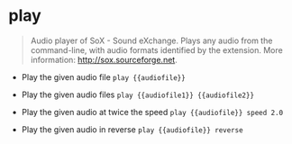 # play
> Audio player of SoX - Sound eXchange.
> Plays any audio from the command-line, with audio formats identified by the extension.
> More information: <http://sox.sourceforge.net>.

- Play the given audio file
`play {{audiofile}}`

- Play the given audio files
`play {{audiofile1}} {{audiofile2}}`

- Play the given audio at twice the speed
`play {{audiofile}} speed 2.0`

- Play the given audio in reverse
`play {{audiofile}} reverse`
